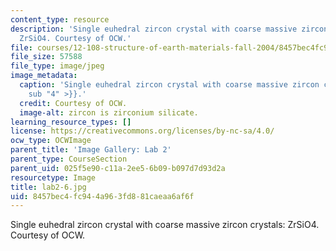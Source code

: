 ```yaml
---
content_type: resource
description: 'Single euhedral zircon crystal with coarse massive zircon crystals:
  ZrSiO4. Courtesy of OCW.'
file: courses/12-108-structure-of-earth-materials-fall-2004/8457bec4fc944a963fd881caeaa6af6f_lab2-6.jpg
file_size: 57588
file_type: image/jpeg
image_metadata:
  caption: 'Single euhedral zircon crystal with coarse massive zircon crystals: ZrSiO{{<
    sub "4" >}}.'
  credit: Courtesy of OCW.
  image-alt: zircon is zirconium silicate.
learning_resource_types: []
license: https://creativecommons.org/licenses/by-nc-sa/4.0/
ocw_type: OCWImage
parent_title: 'Image Gallery: Lab 2'
parent_type: CourseSection
parent_uid: 025f5e90-c11a-2ee5-6b09-b097d7d93d2a
resourcetype: Image
title: lab2-6.jpg
uid: 8457bec4-fc94-4a96-3fd8-81caeaa6af6f
---
```

Single euhedral zircon crystal with coarse massive zircon crystals: ZrSiO4. Courtesy of OCW.